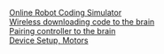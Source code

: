 [Online Robot Coding Simulator](https://youtu.be/31-yUz5AaRU?si=OjRFDhvCXHLEQsDB)<br>
[Wireless downloading code to the brain](https://youtu.be/MIqs7dGDLuY?si=vPrW4wbtZdYin5mf)<br>
[Pairing controller to the brain](https://youtu.be/cssYgIoqU9A?si=02zoL_SdjX9yXanB) <br>
[Device Setup, Motors](https://youtu.be/TbaOMMKLGG4?si=fIzlkih8RRbeLtSl)
